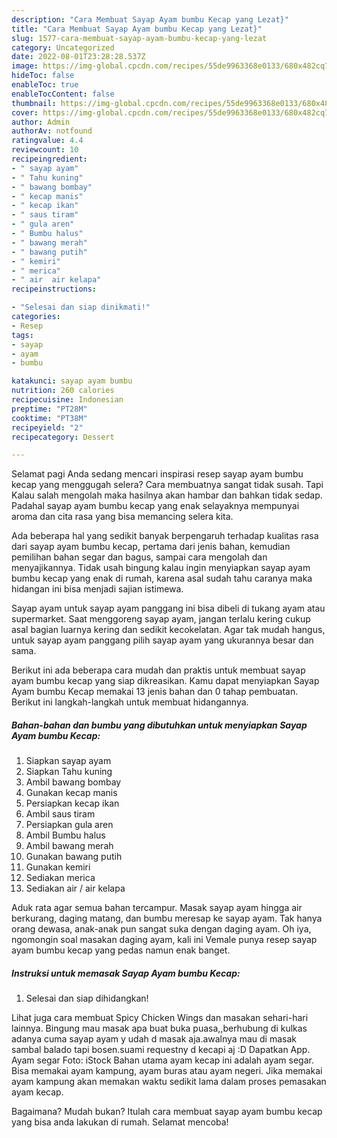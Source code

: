 ```yaml
---
description: "Cara Membuat Sayap Ayam bumbu Kecap yang Lezat}"
title: "Cara Membuat Sayap Ayam bumbu Kecap yang Lezat}"
slug: 1577-cara-membuat-sayap-ayam-bumbu-kecap-yang-lezat
category: Uncategorized
date: 2022-08-01T23:28:28.537Z
image: https://img-global.cpcdn.com/recipes/55de9963368e0133/680x482cq70/sayap-ayam-bumbu-kecap-foto-resep-utama.jpg
hideToc: false
enableToc: true
enableTocContent: false
thumbnail: https://img-global.cpcdn.com/recipes/55de9963368e0133/680x482cq70/sayap-ayam-bumbu-kecap-foto-resep-utama.jpg
cover: https://img-global.cpcdn.com/recipes/55de9963368e0133/680x482cq70/sayap-ayam-bumbu-kecap-foto-resep-utama.jpg
author: Admin
authorAv: notfound
ratingvalue: 4.4
reviewcount: 10
recipeingredient:
- " sayap ayam"
- " Tahu kuning"
- " bawang bombay"
- " kecap manis"
- " kecap ikan"
- " saus tiram"
- " gula aren"
- " Bumbu halus"
- " bawang merah"
- " bawang putih"
- " kemiri"
- " merica"
- " air  air kelapa"
recipeinstructions:

- "Selesai dan siap dinikmati!"
categories:
- Resep
tags:
- sayap
- ayam
- bumbu

katakunci: sayap ayam bumbu 
nutrition: 260 calories
recipecuisine: Indonesian
preptime: "PT28M"
cooktime: "PT38M"
recipeyield: "2"
recipecategory: Dessert

---
```



Selamat pagi Anda sedang mencari inspirasi resep sayap ayam bumbu kecap yang menggugah selera? Cara membuatnya sangat tidak susah. Tapi Kalau salah mengolah maka hasilnya akan hambar dan bahkan tidak sedap. Padahal sayap ayam bumbu kecap yang enak selayaknya mempunyai aroma dan cita rasa yang bisa memancing selera kita.


Ada beberapa hal yang sedikit banyak berpengaruh terhadap kualitas rasa dari sayap ayam bumbu kecap, pertama dari jenis bahan, kemudian pemilihan bahan segar dan bagus, sampai cara mengolah dan menyajikannya. Tidak usah bingung kalau ingin menyiapkan sayap ayam bumbu kecap yang enak di rumah, karena asal sudah tahu caranya maka hidangan ini bisa menjadi sajian istimewa.

Sayap ayam untuk sayap ayam panggang ini bisa dibeli di tukang ayam atau supermarket. Saat menggoreng sayap ayam, jangan terlalu kering cukup asal bagian luarnya kering dan sedikit kecokelatan. Agar tak mudah hangus, untuk sayap ayam panggang pilih sayap ayam yang ukurannya besar dan sama.


Berikut ini ada beberapa cara mudah dan praktis untuk membuat sayap ayam bumbu kecap yang siap dikreasikan. Kamu dapat menyiapkan Sayap Ayam bumbu Kecap memakai 13 jenis bahan dan 0 tahap pembuatan. Berikut ini langkah-langkah untuk membuat hidangannya.

<!--inarticleads1-->

##### Bahan-bahan dan bumbu yang dibutuhkan untuk menyiapkan Sayap Ayam bumbu Kecap:

1. Siapkan  sayap ayam
1. Siapkan  Tahu kuning
1. Ambil  bawang bombay
1. Gunakan  kecap manis
1. Persiapkan  kecap ikan
1. Ambil  saus tiram
1. Persiapkan  gula aren
1. Ambil  Bumbu halus
1. Ambil  bawang merah
1. Gunakan  bawang putih
1. Gunakan  kemiri
1. Sediakan  merica
1. Sediakan  air / air kelapa


Aduk rata agar semua bahan tercampur. Masak sayap ayam hingga air berkurang, daging matang, dan bumbu meresap ke sayap ayam. Tak hanya orang dewasa, anak-anak pun sangat suka dengan daging ayam. Oh iya, ngomongin soal masakan daging ayam, kali ini Vemale punya resep sayap ayam bumbu kecap yang pedas namun enak banget. 

<!--inarticleads2-->

##### Instruksi untuk memasak Sayap Ayam bumbu Kecap:


1. Selesai dan siap dihidangkan!

Lihat juga cara membuat Spicy Chicken Wings dan masakan sehari-hari lainnya. Bingung mau masak apa buat buka puasa,,berhubung di kulkas adanya cuma sayap ayam y udah d masak aja.awalnya mau di masak sambal balado tapi bosen.suami requestny d kecapi aj :D Dapatkan App. Ayam segar Foto: iStock Bahan utama ayam kecap ini adalah ayam segar. Bisa memakai ayam kampung, ayam buras atau ayam negeri. Jika memakai ayam kampung akan memakan waktu sedikit lama dalam proses pemasakan ayam kecap. 

Bagaimana? Mudah bukan? Itulah cara membuat sayap ayam bumbu kecap yang bisa anda lakukan di rumah. Selamat mencoba!
